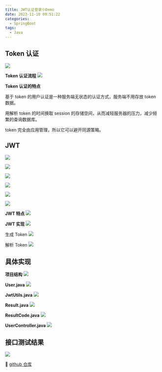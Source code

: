 ```yaml
---
title: JWT认证登录小Demo
date: 2023-11-10 09:51:22
categories:
  - SpringBoot
tags:
  - Java
---
```


## Token 认证

![](https://cdn.jsdelivr.net/gh/qw-null/BlogImages/202311100955887.png)

**Token 认证流程**
![](https://cdn.jsdelivr.net/gh/qw-null/BlogImages/202311100956226.png)

**Token 认证的特点**

基于 token 的用户认证是一种服务端无状态的认证方式，服务端不用存放 token 数据。

用解析 token 的时间换取 session 的存储空间，从而减轻服务器的压力，减少频繁的查询数据库。

token 完全由应用管理，所以它可以避开同源策略。

## JWT

![](https://cdn.jsdelivr.net/gh/qw-null/BlogImages/202311100959862.png)

![](https://cdn.jsdelivr.net/gh/qw-null/BlogImages/202311101000448.png)

![](https://cdn.jsdelivr.net/gh/qw-null/BlogImages/202311101000897.png)

![](https://cdn.jsdelivr.net/gh/qw-null/BlogImages/202311101000499.png)

![](https://cdn.jsdelivr.net/gh/qw-null/BlogImages/202311101000886.png)

![](https://cdn.jsdelivr.net/gh/qw-null/BlogImages/202311101001022.png)

**JWT 特点**
![](https://cdn.jsdelivr.net/gh/qw-null/BlogImages/202311101001776.png)

**JWT 实现**
![](https://cdn.jsdelivr.net/gh/qw-null/BlogImages/202311101002221.png)

生成 Token
![](https://cdn.jsdelivr.net/gh/qw-null/BlogImages/202311101002562.png)

解析 Token
![](https://cdn.jsdelivr.net/gh/qw-null/BlogImages/202311101003112.png)

## 具体实现

**项目结构**
![](https://cdn.jsdelivr.net/gh/qw-null/BlogImages/202311101034576.png)

**User.java**
![](https://cdn.jsdelivr.net/gh/qw-null/BlogImages/202311101034810.png)

**JwtUtils.java**
![](https://cdn.jsdelivr.net/gh/qw-null/BlogImages/202311101035218.png)

**Result.java**
![](https://cdn.jsdelivr.net/gh/qw-null/BlogImages/202311101036558.png)

**ResultCode.java**
![](https://cdn.jsdelivr.net/gh/qw-null/BlogImages/202311101036759.png)

**UserController.java**
![](https://cdn.jsdelivr.net/gh/qw-null/BlogImages/202311101037480.png)

## 接口测试结果

![](https://cdn.jsdelivr.net/gh/qw-null/BlogImages/202311101037067.png)

🌟 [github 仓库](https://github.com/qw-null/loginDemo)
